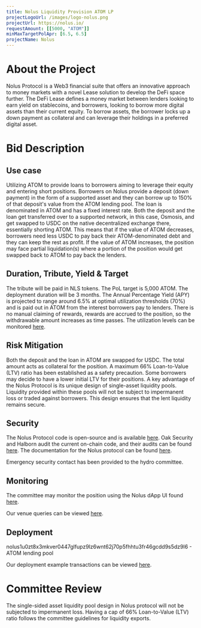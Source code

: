 ```yaml
---
title: Nolus Liquidity Provision ATOM LP
projectLogoUrl: /images/logo-nolus.png
projectUrl: https://nolus.io/
requestAmount: [[5000, "ATOM"]]
minMaxTargetPolApr: [6.5, 6.5]
projectName: Nolus
---
```


# About the Project

Nolus Protocol is a Web3 financial suite that offers an innovative approach to money markets with a novel Lease solution to develop the DeFi space further. The DeFi Lease defines a money market between lenders looking to earn yield on stablecoins, and borrowers, looking to borrow more digital assets than their current equity. To borrow assets, the borrower locks up a down payment as collateral and can leverage their holdings in a preferred digital asset.

# Bid Description

## Use case

Utilizing ATOM to provide loans to borrowers aiming to leverage their equity and entering short positions. Borrowers on Nolus provide a deposit (down payment) in the form of a supported asset and they can borrow up to 150% of that deposit's value from the ATOM lending pool. The loan is denominated in ATOM and has a fixed interest rate. Both the deposit and the loan get transferred over to a supported network, in this case, Osmosis, and get swapped to USDC on the native decentralized exchange there, essentially shorting ATOM. This means that if the value of ATOM decreases, borrowers need less USDC to pay back their ATOM-denominated debt and they can keep the rest as profit. If the value of ATOM increases, the position may face partial liquidation(s) where a portion of the position would get swapped back to ATOM to pay back the lenders.

## Duration, Tribute, Yield & Target

The tribute will be paid in NLS tokens. The PoL target is 5,000 ATOM. The deployment duration will be 3 months. The Annual Percentage Yield (APY) is projected to range around 6.5% at optimal utilization thresholds (70%) and is paid out in ATOM from the interest borrowers pay to lenders. There is no manual claiming of rewards, rewards are accrued to the position, so the withdrawable amount increases as time passes. The utilization levels can be monitored [here](https://app.nolus.io/stats).

## Risk Mitigation

Both the deposit and the loan in ATOM are swapped for USDC. The total amount acts as collateral for the position. A maximum 66% Loan-to-Value (LTV) ratio has been established as a safety precaution. Some borrowers may decide to have a lower initial LTV for their positions. A key advantage of the Nolus Protocol is its unique design of single-asset liquidity pools. Liquidity provided within these pools will not be subject to impermanent loss or traded against borrowers. This design ensures that the lent liquidity remains secure.

## Security

The Nolus Protocol code is open-source and is available [here](https://github.com/nolus-protocol). Oak Security and Halborn audit the current on-chain code, and their audits can be found [here](https://hub.nolus.io/en/articles/9680739-security). The documentation for the Nolus protocol can be found [here](https://hub.nolus.io/en/collections/10034429-tech-documentation).

Emergency security contact has been provided to the hydro committee.

## Monitoring

The committee may monitor the position using the Nolus dApp UI found [here](https://app.nolus.io/earn).

Our venue queries can be viewed [here](https://hackmd.io/Vz5ts3lUSSaND7m2WwBcMQ).

## Deployment

nolus1u0zt8x3mkver0447glfupz9lz6wnt62j70p5fhhtu3fr46gcdd9s5dz9l6 - ATOM lending pool

Our deployment example transactions can be viewed [here](https://hackmd.io/Vz5ts3lUSSaND7m2WwBcMQ).

# Committee Review

The single-sided asset liquidity pool design in Nolus protocol will not be subjected to impermanent loss. Having a cap of 66% Loan-to-Value (LTV) ratio follows the committee guidelines for liquidity exports.
